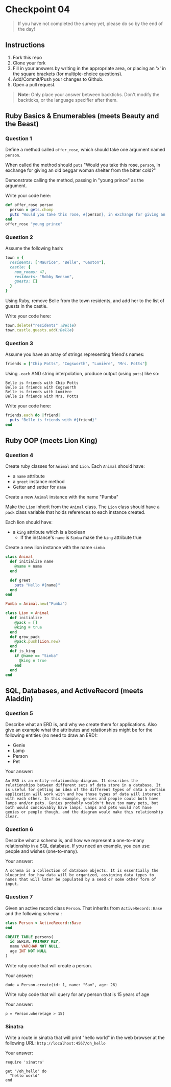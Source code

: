 # Checkpoint 04

> If you have not completed the survey yet,
please do so by the end of the day!

## Instructions

1. Fork this repo
2. Clone your fork
3. Fill in your answers by writing in the appropriate area, or placing an 'x' in
the square brackets (for multiple-choice questions).
4. Add/Commit/Push your changes to Github.
5. Open a pull request.

> **Note**: Only place your answer between backticks. Don't modify the backticks,
or the language specifier after them.

## Ruby Basics & Enumerables (meets Beauty and the Beast)

### Question 1

Define a method called `offer_rose`, which should take one argument named `person`.

When called the method should `puts` "Would you take this rose, `person`, in exchange for giving an old beggar woman shelter from the bitter cold?"

Demonstrate calling the method, passing in "young prince" as the argument.

Write your code here:
```ruby
def offer_rose person
  person = gets.chomp
  puts "Would you take this rose, #{person}, in exchange for giving an old beggar woman shelter from the bitter cold?"
end
offer_rose "young prince"
```

### Question 2

Assume the following hash:

```ruby
town = {
  residents: ["Maurice", "Belle", "Gaston"],
  castle: {
    num_rooms: 47,
    residents: "Robby Benson",
    guests: []
  }
}
```

Using Ruby, remove Belle from the town residents, and
add her to the list of guests in the castle.

Write your code here:
```ruby
town.delete("residents" :Belle)
town.castle.guests.add(:Belle)
```

### Question 3

Assume you have an array of strings representing friend's names:

```ruby
friends = ["Chip Potts", "Cogsworth", "Lumière", "Mrs. Potts"]
```

Using `.each` AND string interpolation, produce output (using `puts`) like so:

```
Belle is friends with Chip Potts
Belle is friends with Cogsworth
Belle is friends with Lumière
Belle is friends with Mrs. Potts
```

Write your code here:
```ruby
friends.each do |friend|
  puts "Belle is friends with #{friend}"
end

```
## Ruby OOP (meets Lion King)

### Question 4

Create ruby classes for `Animal` and `Lion`.
Each `Animal` should have:

- a `name` attribute
- a `greet` instance method
- Getter and setter for `name`

Create a new `Animal` instance with the name "Pumba"

Make the `Lion` inherit from the `Animal` class.
The `Lion` class should have a `pack` class variable that holds references to each instance created.

Each lion should have:
- a `king` attribute which is a boolean
  - If the instance's `name` is `Simba` make the `king` attribute true

Create a new lion instance with the name `simba`

```ruby
class Animal
  def initialize name
    @name = name
  end

  def greet
    puts "Hello #{name}"
  end
end

Pumba = Animal.new("Pumba")

class Lion < Animal
  def initialize
    @pack = []
    @king = true
  end
  def grow_pack
    @pack.push(Lion.new)
  end
  def is_king
    if @name == "Simba"
      @king = true
    end
  end
end
```

## SQL, Databases, and ActiveRecord (meets Aladdin)

### Question 5

Describe what an ERD is, and why we create them for applications. Also give an
example what the attributes and relationships might be for the following
entities (no need to draw an ERD):
* Genie
* Lamp
* Person
* Pet

Your answer:
```
An ERD is an entity-relationship diagram. It describes the relationships between different sets of data store in a database. It is useful for getting an idea of the different types of data a certain application will work with and how those types of data will interact with each other. In this example, genies and people could both have lamps and/or pets. Genies probably wouldn't have too many pets, but both would conceivably have lamps. Lamps and pets would not have genies or people though, and the diagram would make this relationship clear.
```

### Question 6

Describe what a schema is, and how we represent a one-to-many relationship in a
SQL database. If you need an example, you can use: people and wishes
(one-to-many).

Your answer:
```
A schema is a collection of database objects. It is essentially the blueprint for how data will be organized, assigning data types to names that will later be populated by a seed or some other form of input.  
```

### Question 7

Given an active record class `Person`. That inherits from `ActiveRecord::Base` and the following schema :
```ruby
class Person < ActiveRecord::Base
end
```

```sql
CREATE TABLE persons(
  id SERIAL PRIMARY KEY,
  name VARCHAR NOT NULL,
  age INT NOT NULL
)
```

Write ruby code that will create a person.

Your answer:
```
dude = Person.create(id: 1, name: "Sam", age: 26)
```

Write ruby code that will query for any person that is 15 years of age

Your answer:
```
p = Person.where(age > 15)
```

### Sinatra

Write a route in sinatra that will print "hello world" in the web browser at the following URL: `http://localhost:4567/oh_hello`

Your answer:
```
require 'sinatra'

get "/oh_hello" do
  "hello world"
end
```
